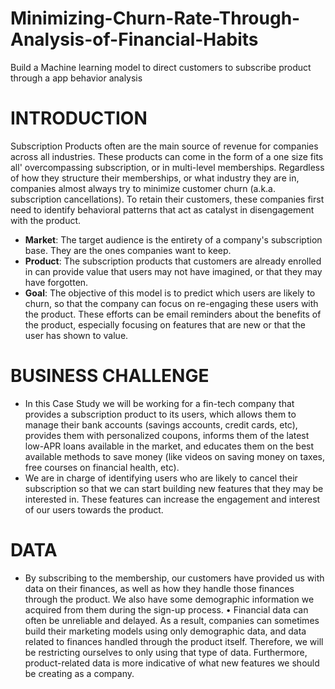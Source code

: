 # Minimizing-Churn-Rate-Through-Analysis-of-Financial-Habits
Build a Machine learning model to direct customers to subscribe product through a app behavior analysis

# INTRODUCTION 
Subscription Products often are the main source of revenue for companies across all industries. These products can come in the form of a one size fits all' overcompassing subscription, or in multi-level memberships. Regardless of how they structure their memberships, or what industry they are in, companies almost always try to minimize customer churn (a.k.a. subscription cancellations). To retain their customers, these companies first need to identify behavioral patterns that act as catalyst in disengagement with the product. 
- **Market**: The target audience is the entirety of a company's subscription base. They are the ones companies want to keep. 
- **Product**: The subscription products that customers are already enrolled in can provide value that users may not have imagined, or that they may have forgotten. 
- **Goal**: The objective of this model is to predict which users are likely to churn, so that the company can focus on re-engaging these users with the product. These efforts can be email reminders about the benefits of the product, especially focusing on features that are new or that the user has shown to value. 

# BUSINESS CHALLENGE
- In this Case Study we will be working for a fin-tech company that provides a subscription product to its users, which allows them to manage their bank accounts (savings accounts, credit cards, etc), provides them with personalized coupons, informs them of the latest low-APR loans available in the market, and educates them on the best available methods to save money (like videos on saving money on taxes, free courses on financial health, etc). 
- We are in charge of identifying users who are likely to cancel their subscription so that we can start building new features that they may be interested in. These features can increase the engagement and interest of our users towards the product. 

# DATA
- By subscribing to the membership, our customers have provided us with data on their finances, as well as how they handle those finances through the product. We also have some demographic information we acquired from them during the sign-up process. • Financial data can often be unreliable and delayed. As a result, companies can sometimes build their marketing models using only demographic data, and data related to finances handled through the product itself. Therefore, we will be restricting ourselves to only using that type of data. Furthermore, product-related data is more indicative of what new features we should be creating as a company. 
